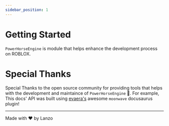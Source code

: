 ```yaml
---
sidebar_position: 1
---
```


# Getting Started

`PowerHorseEngine` is module that helps enhance the development process on ROBLOX.

# Special Thanks

Special Thanks to the open source community for providing tools that helps with the development and maintaince of `PowerHorseEngine` 🎉. For example, This docs' API was built using [evaera's](https://github.io/evaera) awesome `moonwave` docusaurus plugin!

---

Made with ❤️ by Lanzo